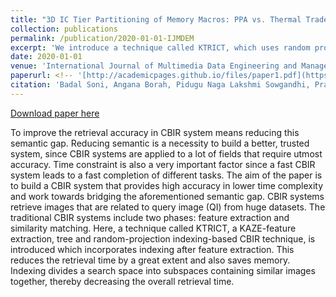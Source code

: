 ```yaml
---
title: "3D IC Tier Partitioning of Memory Macros: PPA vs. Thermal Tradeoffs"
collection: publications
permalink: /publication/2020-01-01-IJMDEM
excerpt: 'We introduce a technique called KTRICT, which uses random projection based indexing and improves the performance of the CBIR system by significantly reducing the overall retrieval time.'
date: 2020-01-01
venue: 'International Journal of Multimedia Data Engineering and Management (IJMDEM)'
paperurl: <!-- '[http://academicpages.github.io/files/paper1.pdf](https://dl.acm.org/doi/10.1145/3465336.3475098)' -->
citation: 'Badal Soni, Angana Borah, Pidugu Naga Lakshmi Sowgandhi, Pramod Sarma and Ermyas Fekadu Shiferaw. (2020). &quot;Are Word Embedding Methods Stable and Should We Care About It?&quot; <i>International Journal of Multimedia Data Engineering and Management (IJMDEM) </i>. 11(2).'
---
```

<!-- This paper is about the number 2. The number 3 is left for future work. -->

[Download paper here](https://www.igi-global.com/article/ktrict-a-kaze-feature-extraction/260964)

<!--  Recommended citation: Badal Soni, Angana Borah, Pidugu Naga Lakshmi Sowgandhi, Pramod Sarma and Ermyas Fekadu Shiferaw. (2020). "KTRICT A KAZE Feature Extraction: Tree and Random Projection Indexing-Based CBIR Technique" <i>International Journal of Multimedia Data Engineering and Management (IJMDEM)</i>. 11(2). -->

To improve the retrieval accuracy in CBIR system means reducing this semantic gap. Reducing semantic is a necessity to build a better, trusted system, since CBIR systems are applied to a lot of fields that require utmost accuracy. Time constraint is also a very important factor since a fast CBIR system leads to a fast completion of different tasks. The aim of the paper is to build a CBIR system that provides high accuracy in lower time complexity and work towards bridging the aforementioned semantic gap. CBIR systems retrieve images that are related to query image (QI) from huge datasets. The traditional CBIR systems include two phases: feature extraction and similarity matching. Here, a technique called KTRICT, a KAZE-feature extraction, tree and random-projection indexing-based CBIR technique, is introduced which incorporates indexing after feature extraction. This reduces the retrieval time by a great extent and also saves memory. Indexing divides a search space into subspaces containing similar images together, thereby decreasing the overall retrieval time.
